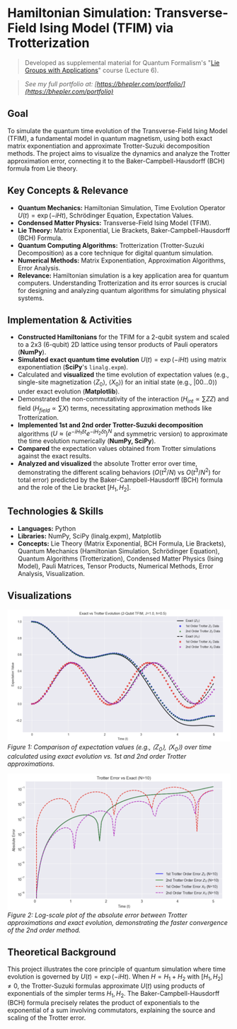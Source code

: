 # Hamiltonian Simulation: Transverse-Field Ising Model (TFIM) via Trotterization

> Developed as supplemental material for Quantum Formalism's "[Lie Groups with Applications](https://quantumformalism.academy/lie-groups-with-applications)" course (Lecture 6).

> *See my full portfolio at: [https://bhepler.com/portfolio/](https://bhepler.com/portfolio)*

## Goal

To simulate the quantum time evolution of the Transverse-Field Ising Model (TFIM), a fundamental model in quantum magnetism, using both exact matrix exponentiation and approximate Trotter-Suzuki decomposition methods. The project aims to visualize the dynamics and analyze the Trotter approximation error, connecting it to the Baker-Campbell-Hausdorff (BCH) formula from Lie theory.

## Key Concepts & Relevance

*   **Quantum Mechanics:** Hamiltonian Simulation, Time Evolution Operator $U(t) = \exp(-iHt)$, Schrödinger Equation, Expectation Values.
*   **Condensed Matter Physics:** Transverse-Field Ising Model (TFIM).
*   **Lie Theory:** Matrix Exponential, Lie Brackets, Baker-Campbell-Hausdorff (BCH) Formula.
*   **Quantum Computing Algorithms:** Trotterization (Trotter-Suzuki Decomposition) as a core technique for digital quantum simulation.
*   **Numerical Methods:** Matrix Exponentiation, Approximation Algorithms, Error Analysis.
*   **Relevance:** Hamiltonian simulation is a key application area for quantum computers. Understanding Trotterization and its error sources is crucial for designing and analyzing quantum algorithms for simulating physical systems.

## Implementation & Activities

*   **Constructed Hamiltonians** for the TFIM for a 2-qubit system and scaled to a 2x3 (6-qubit) 2D lattice using tensor products of Pauli operators (**NumPy**).
*   **Simulated exact quantum time evolution** $U(t) = \exp(-iHt)$ using matrix exponentiation (**SciPy**'s `linalg.expm`).
*   Calculated and **visualized** the time evolution of expectation values (e.g., single-site magnetization $\langle Z_0 \rangle$, $\langle X_0 \rangle$) for an initial state (e.g., $|00\dots 0\rangle$) under exact evolution (**Matplotlib**).
*   Demonstrated the non-commutativity of the interaction ($H_{int} \propto \sum ZZ$) and field ($H_{field} \propto \sum X$) terms, necessitating approximation methods like Trotterization.
*   **Implemented 1st and 2nd order Trotter-Suzuki decomposition** algorithms ($U \approx (e^{-iH_1 \delta t} e^{-iH_2 \delta t})^N$ and symmetric version) to approximate the time evolution numerically (**NumPy, SciPy**).
*   **Compared** the expectation values obtained from Trotter simulations against the exact results.
*   **Analyzed and visualized** the absolute Trotter error over time, demonstrating the different scaling behaviors ($O(t^2/N)$ vs $O(t^3/N^2)$ for total error) predicted by the Baker-Campbell-Hausdorff (BCH) formula and the role of the Lie bracket $[H_1, H_2]$.

## Technologies & Skills

*   **Languages:** Python
*   **Libraries:** NumPy, SciPy (linalg.expm), Matplotlib
*   **Concepts:** Lie Theory (Matrix Exponential, BCH Formula, Lie Brackets), Quantum Mechanics (Hamiltonian Simulation, Schrödinger Equation), Quantum Algorithms (Trotterization), Condensed Matter Physics (Ising Model), Pauli Matrices, Tensor Products, Numerical Methods, Error Analysis, Visualization.

## Visualizations

![Exact vs Trotter Evolution Comparison](img/tfim_evolution.png)
*Figure 1: Comparison of expectation values (e.g., $\langle Z_0 \rangle$, $\langle X_0 \rangle$) over time calculated using exact evolution vs. 1st and 2nd order Trotter approximations.*

![Trotter Error Scaling Analysis](img/tfim_error.png)
*Figure 2: Log-scale plot of the absolute error between Trotter approximations and exact evolution, demonstrating the faster convergence of the 2nd order method.*

## Theoretical Background

This project illustrates the core principle of quantum simulation where time evolution is governed by $U(t) = \exp(-iHt)$. When $H = H_1 + H_2$ with $[H_1, H_2] \neq 0$, the Trotter-Suzuki formulas approximate $U(t)$ using products of exponentials of the simpler terms $H_1, H_2$. The Baker-Campbell-Hausdorff (BCH) formula precisely relates the product of exponentials to the exponential of a sum involving commutators, explaining the source and scaling of the Trotter error.
